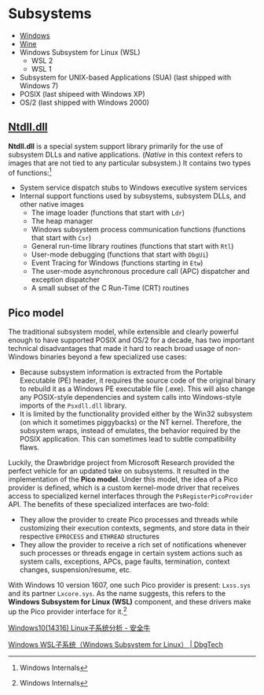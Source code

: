 # Subsystems
- [Windows](Windows/README.md)
- [Wine](Wine/README.md)
- Windows Subsystem for Linux (WSL)
  - WSL 2
  - WSL 1
- Subsystem for UNIX-based Applications (SUA) (last shipped with Windows 7)
- POSIX (last shipeed with Windows XP)
- OS/2 (last shipped with Windows 2000)

## [Ntdll.dll](Ntdll.dll.md)
**Ntdll.dll** is a special system support library primarily for the use of subsystem DLLs and native applications. (*Native* in this context refers to images that are not tied to any particular subsystem.) It contains two types of functions:[^winter]
- System service dispatch stubs to Windows executive system services
- Internal support functions used by subsystems, subsystem DLLs, and other native images
  - The image loader (functions that start with `Ldr`)
  - The heap manager
  - Windows subsystem process communication functions (functions that start with `Csr`)
  - General run-time library routines (functions that start with `Rtl`)
  - User-mode debugging (functions that start with `DbgUi`)
  - Event Tracing for Windows (functions starting in `Etw`)
  - The user-mode asynchronous procedure call (APC) dispatcher and exception dispatcher
  - A small subset of the C Run-Time (CRT) routines

## Pico model
The traditional subsystem model, while extensible and clearly powerful enough to have supported POSIX and OS/2 for a decade, has two important technical disadvantages that made it hard to reach broad usage of non-Windows binaries beyond a few specialized use cases:
- Because subsystem information is extracted from the Portable Executable (PE) header, it requires the source code of the original binary to rebuild it as a Windows PE executable file (.exe). This will also change any POSIX-style dependencies and system calls into Windows-style imports of the `Psxdll.dll` library.
- It is limited by the functionality provided either by the Win32 subsystem (on which it sometimes piggybacks) or the NT kernel. Therefore, the subsystem wraps, instead of emulates, the behavior required by the POSIX application. This can sometimes lead to subtle compatibility flaws.

Luckily, the Drawbridge project from Microsoft Research provided the perfect vehicle for an updated take on subsystems. It resulted in the implementation of the **Pico model**. Under this model, the idea of a Pico provider is defined, which is a custom kernel-mode driver that receives access to specialized kernel interfaces through the `PsRegisterPicoProvider` API. The benefits of these specialized interfaces are two-fold:
- They allow the provider to create Pico processes and threads while customizing their execution contexts, segments, and store data in their respective `EPROCESS` and `ETHREAD` structures
- They allow the provider to receive a rich set of notifications whenever such processes or threads engage in certain system actions such as system calls, exceptions, APCs, page faults, termination, context changes, suspension/resume, etc.

With Windows 10 version 1607, one such Pico provider is present: `Lxss.sys` and its partner `Lxcore.sys`. As the name suggests, this refers to the **Windows Subsystem for Linux (WSL)** component, and these drivers make up the Pico provider interface for it.[^winter]

[Windows10(14316) Linux子系统分析 - 安全牛](https://www.aqniu.com/learn/15601.html)

[Windows WSL子系统（Windows Subsystem for Linux） | DbgTech](https://dbgtech.github.io/2017/09/06/Windows-Subsystem-Linux-internals.html)


[^winter]: Windows Internals